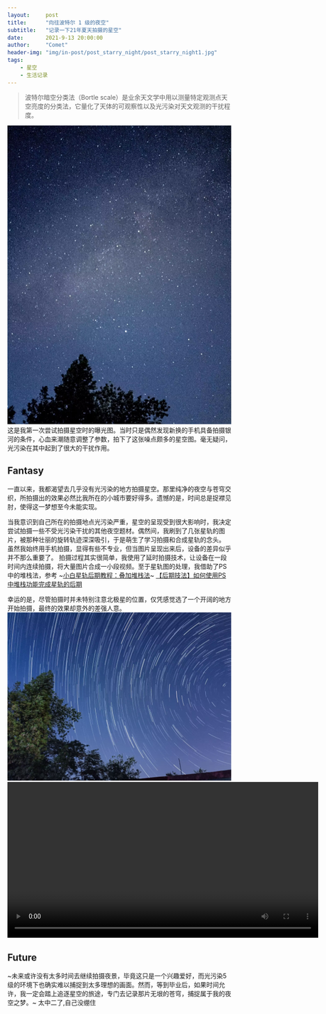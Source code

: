 ```yaml
---
layout:     post
title:      "向往波特尔 1 级的夜空"
subtitle:   "记录一下21年夏天拍摄的星空"
date:       2021-9-13 20:00:00
author:     "Comet"
header-img: "img/in-post/post_starry_night/post_starry_night1.jpg"
tags:
    - 星空
    - 生活记录
---
```



> 波特尔暗空分类法（Bortle scale）是业余天文学中用以测量特定观测点天空亮度的分类法，它量化了天体的可观察性以及光污染对天文观测的干扰程度。

![img1](/img/in-post/post_starry_night/post_starry_night2.jpg)
这是我第一次尝试拍摄星空时的曝光图。当时只是偶然发现新换的手机具备拍摄银河的条件，心血来潮随意调整了参数，拍下了这张噪点颇多的星空图。毫无疑问，光污染在其中起到了很大的干扰作用。

## Fantasy

一直以来，我都渴望去几乎没有光污染的地方拍摄星空。那里纯净的夜空与苍穹交织，所拍摄出的效果必然比我所在的小城市要好得多。遗憾的是，时间总是捉襟见肘，使得这一梦想至今未能实现。

当我意识到自己所在的拍摄地点光污染严重，星空的呈现受到很大影响时，我决定尝试拍摄一些不受光污染干扰的其他夜空题材。偶然间，我刷到了几张星轨的图片，被那种壮丽的旋转轨迹深深吸引，于是萌生了学习拍摄和合成星轨的念头。
虽然我始终用手机拍摄，显得有些不专业，但当图片呈现出来后，设备的差异似乎并不那么重要了。
拍摄过程其实很简单，我使用了延时拍摄技术，让设备在一段时间内连续拍摄，将大量图片合成一小段视频。至于星轨图的处理，我借助了PS中的堆栈法，参考
~<a href="http://wjd.name/starstail/" target="_blank">小白星轨后期教程：叠加堆栈法</a>~
<a href="https://zhuanlan.zhihu.com/p/23355184" target="_blank">【后期技法】如何使用PS中堆栈功能完成星轨的后期</a>

幸运的是，尽管拍摄时并未特别注意北极星的位置，仅凭感觉选了一个开阔的地方开始拍摄，最终的效果却意外的差强人意。
![img2](/img/in-post/post_starry_night/post_starry_night3.jpg)
<video src="/img/in-post/post_starry_night/post_starry_night.mp4" width="700" controls>
</video>


## Future
~未来或许没有太多时间去继续拍摄夜景，毕竟这只是一个兴趣爱好，而光污染5级的环境下也确实难以捕捉到太多理想的画面。然而，等到毕业后，如果时间允许，我一定会踏上追逐星空的旅途，专门去记录那片无垠的苍穹，捕捉属于我的夜空之梦。~
太中二了,自己没绷住
